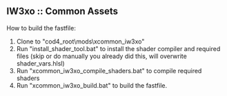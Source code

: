 ## IW3xo :: Common Assets

How to build the fastfile:
1. Clone to "cod4_root\mods\xcommon_iw3xo"
2. Run "install_shader_tool.bat" to install the shader compiler and required files (skip or do manually you already did this, will overwrite shader_vars.hlsl)
3. Run "xcommon_iw3xo_compile_shaders.bat" to compile required shaders
4. Run "xcommon_iw3xo_build.bat" to build the fastfile.
